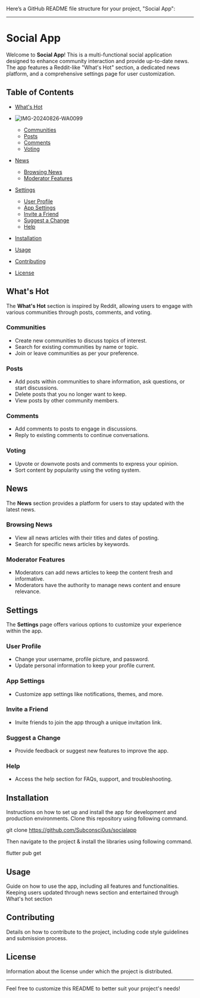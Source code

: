 Here’s a GitHub README file structure for your project, "Social App":

---

# Social App

Welcome to **Social App**! This is a multi-functional social application designed to enhance community interaction and provide up-to-date news. The app features a Reddit-like "What's Hot" section, a dedicated news platform, and a comprehensive settings page for user customization.

## Table of Contents

- [What's Hot](#whats-hot)
- ![IMG-20240826-WA0099](https://github.com/user-attachments/assets/81ab7103-365f-4a5a-a5ec-c9612b0130b6)

  - [Communities](#communities)
  - [Posts](#posts)
  - [Comments](#comments)
  - [Voting](#voting)
- [News](#news)
  - [Browsing News](#browsing-news)
  - [Moderator Features](#moderator-features)
- [Settings](#settings)
  - [User Profile](#user-profile)
  - [App Settings](#app-settings)
  - [Invite a Friend](#invite-a-friend)
  - [Suggest a Change](#suggest-a-change)
  - [Help](#help)
- [Installation](#installation)
- [Usage](#usage)
- [Contributing](#contributing)
- [License](#license)

## What's Hot

The **What's Hot** section is inspired by Reddit, allowing users to engage with various communities through posts, comments, and voting.

### Communities

- Create new communities to discuss topics of interest.
- Search for existing communities by name or topic.
- Join or leave communities as per your preference.

### Posts

- Add posts within communities to share information, ask questions, or start discussions.
- Delete posts that you no longer want to keep.
- View posts by other community members.

### Comments

- Add comments to posts to engage in discussions.
- Reply to existing comments to continue conversations.

### Voting

- Upvote or downvote posts and comments to express your opinion.
- Sort content by popularity using the voting system.

## News

The **News** section provides a platform for users to stay updated with the latest news.

### Browsing News

- View all news articles with their titles and dates of posting.
- Search for specific news articles by keywords.

### Moderator Features

- Moderators can add news articles to keep the content fresh and informative.
- Moderators have the authority to manage news content and ensure relevance.

## Settings

The **Settings** page offers various options to customize your experience within the app.

### User Profile

- Change your username, profile picture, and password.
- Update personal information to keep your profile current.

### App Settings

- Customize app settings like notifications, themes, and more.

### Invite a Friend

- Invite friends to join the app through a unique invitation link.

### Suggest a Change

- Provide feedback or suggest new features to improve the app.

### Help

- Access the help section for FAQs, support, and troubleshooting.

## Installation

Instructions on how to set up and install the app for development and production environments. Clone this repository using following command.

git clone https://github.com/Subconsci0us/socialapp

Then navigate to the project & install the libraries using following command.

flutter pub get

## Usage

Guide on how to use the app, including all features and functionalities.
Keeping users updated through news section and entertained through What's hot section

## Contributing

Details on how to contribute to the project, including code style guidelines and submission process.

## License

Information about the license under which the project is distributed.

---

Feel free to customize this README to better suit your project's needs!

